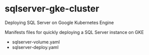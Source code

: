 # sqlserver-gke-cluster
Deploying SQL Server on Google Kubernetes Engine

Manifests files for quickly deploying a SQL Server instance on GKE 

* sqlserver-volume.yaml
* sqlserver-deploy.yaml
